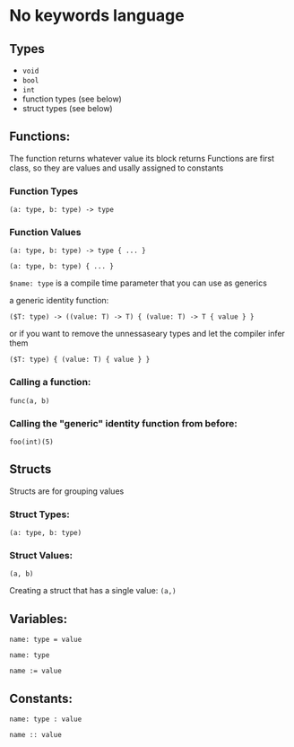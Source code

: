 # No keywords language

## Types
- `void`
- `bool`
- `int`
- function types (see below)
- struct types (see below)

## Functions:

The function returns whatever value its block returns
Functions are first class, so they are values and usally assigned to constants

### Function Types
`(a: type, b: type) -> type`

### Function Values
`(a: type, b: type) -> type { ... }`

`(a: type, b: type) { ... }`

`$name: type` is a compile time parameter that you can use as generics

a generic identity function:

`($T: type) -> ((value: T) -> T) { (value: T) -> T { value } }`

or if you want to remove the unnessaseary types and let the compiler infer them

`($T: type) { (value: T) { value } }`

### Calling a function:
`func(a, b)`

### Calling the "generic" identity function from before:
`foo(int)(5)`

## Structs

Structs are for grouping values

### Struct Types:
`(a: type, b: type)`

### Struct Values:
`(a, b)`

Creating a struct that has a single value: `(a,)`

## Variables:
`name: type = value`

`name: type`

`name := value`

## Constants:

`name: type : value`

`name :: value`
